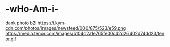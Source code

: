 # -wHo-Am-i-
dank photo b2l https://i.kym-cdn.com/photos/images/newsfeed/000/875/523/e59.png
https://media.tenor.com/images/b104c2a1e765fe00c42d26402d74dd23/tenor.gif
